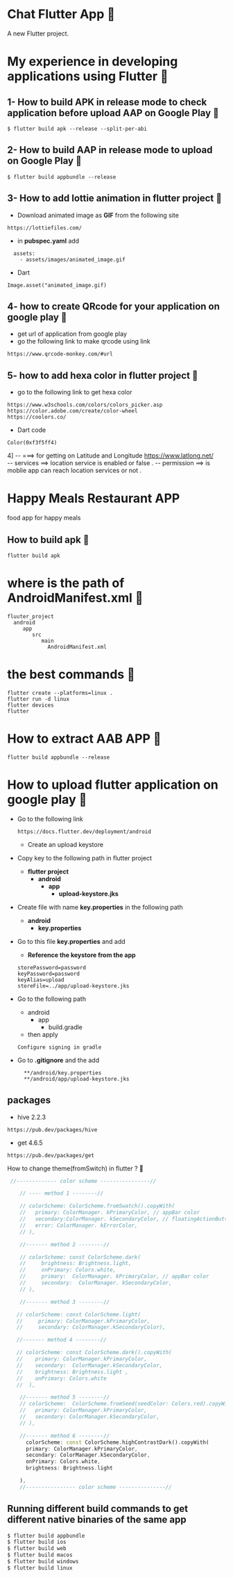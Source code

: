 # Chat Flutter App 🚀

A new Flutter project.

# My experience in developing applications using Flutter 🚀

## 1- How to build **APK** in **release mode** to check application before upload **AAP** on Google Play 🥇

```
$ flutter build apk --release --split-per-abi
```
## 2- How to build **AAP** in **release mode** to upload on Google Play 🥇
```
$ flutter build appbundle --release 
```

## 3- How to add **lottie animation** in flutter project  🥇

 - Download animated image as **GIF** from the following site   
```
https://lottiefiles.com/
```
- in **pubspec.yaml** add

```
  assets:
    - assets/images/animated_image.gif
```
 - Dart 
```
Image.asset("animated_image.gif)
```
## 4- how to create **QRcode** for your application on google play 🥇
- get url of application from google play 
- go the following link to make  qrcode using link 
```
https://www.qrcode-monkey.com/#url
``` 
## 5- how to add hexa color in flutter project  🥇

 - go to the following link to get hexa color   
```
https://www.w3schools.com/colors/colors_picker.asp
https://color.adobe.com/create/color-wheel
https://coolors.co/
```
 - Dart code 
```
Color(0xf3f5ff4)
```
4] -- ===> for getting on Latitude and Longitude
      https://www.latlong.net/     
   -- services ==> location service is enabled or false .
   -- permission ==> is moblie app can reach location services or not .   
      

# Happy Meals Restaurant APP
 food app for happy meals 

## How to build apk 🚀
```
flutter build apk
```

# where is the path of AndroidManifest.xml 🚀
```
fluuter_project
  android 
     app 
        src
           main 
             AndroidManifest.xml
```
# the best commands  🚀

```
flutter create --platforms=linux .
flutter run -d linux 
flutter devices 
flutter 
```

# How to extract AAB APP  💯 
```
flutter build appbundle --release
```

# How to upload flutter application on google play 🚀
 -  Go to the following link 
    ```
    https://docs.flutter.dev/deployment/android
    ```
    - Create an upload keystore 

- Copy key to the following path in flutter project 
    - **flutter project** 
        - **android**
            - **app**     
                - **upload-keystore.jks**

- Create file with name **key.properties** in the following path 
   - **android**
      - **key.properties** 

- Go to this file **key.properties** and add 
    - **Reference the keystore from the app**
    ```
    storePassword=password
    keyPassword=password
    keyAlias=upload
    storeFile=../app/upload-keystore.jks
    ``` 

- Go to the following path 
  
  - android 
    - app
      -  build.gradle
  - then apply 
   ```
   Configure signing in gradle
   ```  
- Go to   **.gitignore** and the add 
   ```
     **/android/key.properties
     **/android/app/upload-keystore.jks
   ```
## packages 
 - hive 2.2.3
```
https://pub.dev/packages/hive
```
 - get 4.6.5
```
https://pub.dev/packages/get
```



How to change theme(fromSwitch) in flutter ? 🚀

```dart
 //------------- color scheme ----------------//

    // ---- method 1 --------//

    // colorScheme: ColorScheme.fromSwatch().copyWith(
    //   primary: ColorManager. kPrimaryColor, // appBar color
    //   secondary:ColorManager. kSecondaryColor, // floatingActionButton
    //   error: ColorManager. kErrorColor,
    // ),

    //------- method 2 --------//

    // colorScheme: const ColorScheme.dark(
    //     brightness: Brightness.light,
    //     onPrimary: Colors.white,
    //     primary:  ColorManager. kPrimaryColor, // appBar color
    //     secondary:  ColorManager. kSecondaryColor,
    // ),

    //------- method 3 --------//

   // colorScheme: const ColorScheme.light(
   //     primary: ColorManager.kPrimaryColor,
   //     secondary: ColorManager.kSecondaryColor),

   //------- method 4 --------//

   // colorScheme: const ColorScheme.dark().copyWith(
   //    primary: ColorManager.kPrimaryColor,
   //    secondary:  ColorManager.kSecondaryColor,
   //    brightness: Brightness.light ,
   //    onPrimary: Colors.white
   //  ),

    //------- method 5 --------//
    // colorScheme:  ColorScheme.fromSeed(seedColor: Colors.red).copyWith(
    //   primary: ColorManager.kPrimaryColor,
    //   secondary: ColorManager.kSecondaryColor,
    // ),

    //------- method 6 --------//
      colorScheme: const ColorScheme.highContrastDark().copyWith(
      primary: ColorManager.kPrimaryColor,
      secondary: ColorManager.kSecondaryColor,
      onPrimary: Colors.white,
      brightness: Brightness.light

    ),
    //---------------- color scheme ---------------//
```
## Running different build commands to get different native binaries of the same app 
``` s
$ flutter build appbundle
$ flutter build ios
$ flutter build web
$ flutter build macos
$ flutter build windows
$ flutter build linux
```